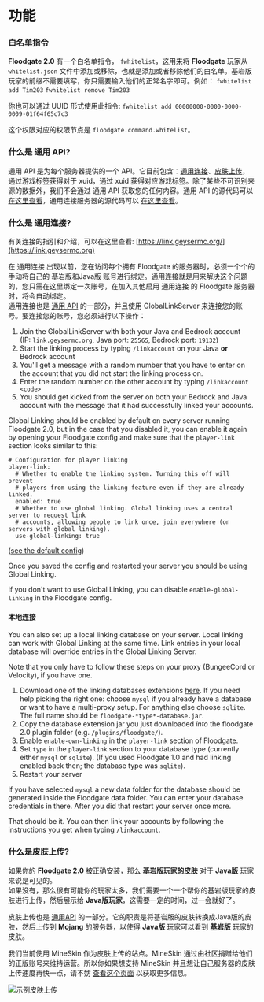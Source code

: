 # 功能

### 白名单指令

**Floodgate 2.0** 有一个白名单指令， `fwhitelist`，这用来将 **Floodgate** 玩家从 `whitelist.json` 文件中添加或移除，也就是添加或者移除他们的白名单。基岩版玩家的前缀不需要填写，你只需要输入他们的正常名字即可。例如： `fwhitelist add Tim203` `fwhitelist remove Tim203`

你也可以通过 UUID 形式使用此指令: `fwhitelist add 00000000-0000-0000-0009-01f64f65c7c3`

这个权限对应的权限节点是 `floodgate.command.whitelist`。

### 什么是 通用 API?

通用 API 是为每个服务器提供的一个 API。它目前包含：[通用连接](gong-neng.md#shen-me-shi-tong-yong-lian-jie)、[皮肤上传](gong-neng.md#shen-me-shi-pi-fu-shang-chuan)，通过游戏标签获得对于 xuid，通过 xuid 获得对应游戏标签。除了某些不可识别来源的数据外，我们不会通过 通用 API 获取您的任何内容。通用 API 的源代码可以 [在这里查看](https://github.com/GeyserMC/global\_api)，通用连接服务器的源代码可以 [在这里查看](https://github.com/GeyserMC/GlobalLinkServer)。

### 什么是 通用连接?

有关连接的指引和介绍，可以在这里查看: [https://link.geysermc.org/](https://link.geysermc.org)

在 通用连接 出现以前，您在访问每个拥有 Floodgate 的服务器时，必须一个个的手动将自己的 基岩版和Java版 账号进行绑定。通用连接就是用来解决这个问题的，您只需在这里绑定一次账号，在加入其他启用 通用连接 的 Floodgate 服务器时，将会自动绑定。\
通用连接也是 [通用 API](https://github.com/GeyserMC/Floodgate/wiki/Features#What-is-the-Global-Api) 的一部分，并且使用 GlobalLinkServer 来连接您的账号。要连接您的账号，您必须进行以下操作：

1. Join the GlobalLinkServer with both your Java and Bedrock account\
   (IP: `link.geysermc.org`, Java port: `25565`, Bedrock port: `19132`)
2. Start the linking process by typing `/linkaccount` on your Java **or** Bedrock account
3. You'll get a message with a random number that you have to enter on the account that you did not start the linking process on.
4. Enter the random number on the other account by typing `/linkaccount <code>`
5. You should get kicked from the server on both your Bedrock and Java account with the message that it had successfully linked your accounts.

Global Linking should be enabled by default on every server running Floodgate 2.0, but in the case that you disabled it, you can enable it again by opening your Floodgate config and make sure that the `player-link` section looks similar to this:

```
# Configuration for player linking
player-link:
  # Whether to enable the linking system. Turning this off will prevent
  # players from using the linking feature even if they are already linked.
  enabled: true
  # Whether to use global linking. Global linking uses a central server to request link
  # accounts, allowing people to link once, join everywhere (on servers with global linking).
  use-global-linking: true
```

([see the default config](https://github.com/GeyserMC/Floodgate/blob/master/common/src/main/resources/config.yml))

Once you saved the config and restarted your server you should be using Global Linking.

If you don't want to use Global Linking, you can disable `enable-global-linking` in the Floodgate config.

#### 本地连接

You can also set up a local linking database on your server. Local linking can work with Global Linking at the same time. Link entries in your local database will override entries in the Global Linking Server.

Note that you only have to follow these steps on your proxy (BungeeCord or Velocity), if you have one.

1. Download one of the linking databases extensions [here](https://ci.opencollab.dev/job/GeyserMC/job/Floodgate/job/master/). If you need help picking the right one: choose `mysql` if you already have a database or want to have a multi-proxy setup. For anything else choose `sqlite`. The full name should be `floodgate-*type*-database.jar`.
2. Copy the database extension jar you just downloaded _into_ the floodgate 2.0 plugin folder (e.g. `/plugins/floodgate/`).
3. Enable `enable-own-linking` in the `player-link` section of Floodgate.
4. Set `type` in the `player-link` section to your database type (currently either `mysql` or `sqlite`). (If you used Floodgate 1.0 and had linking enabled back then; the database type was `sqlite`).
5. Restart your server

If you have selected `mysql` a new data folder for the database should be generated inside the Floodgate data folder. You can enter your database credentials in there. After you did that restart your server once more.

That should be it. You can then link your accounts by following the instructions you get when typing `/linkaccount`.

### 什么是皮肤上传?

如果你的 **Floodgate 2.0** 被正确安装，那么 **基岩版玩家的皮肤** 对于 **Java版** 玩家来说是可见的。\
如果没有，那么很有可能你的玩家太多，我们需要一个一个帮你的基岩版玩家的皮肤进行上传，然后展示给 **Java版玩家**，这需要一定的时间，过一会就好了。

皮肤上传也是 [通用API](gong-neng.md#shen-me-shi-tong-yong-api) 的一部分。它的职责是将基岩版的皮肤转换成Java版的皮肤，然后上传到 **Mojang** 的服务器，以使得 **Java版** 玩家可以看到 **基岩版** 玩家的皮肤。

我们当前使用 MineSkin 作为皮肤上传的站点。MineSkin 通过由社区捐赠给他们的正版账号来维持运营。所以你如果想支持 MineSkin 并且想让自己服务器的皮肤上传速度再快一点，请不妨 [查看这个页面](https://mineskin.org/account) 以获取更多信息。

![示例皮肤上传](https://camo.githubusercontent.com/7ef276852d8552edfa07a342bfefb6f9ce9a7bffb67c09cef448b65da7dfb915/68747470733a2f2f63646e2e646973636f72646170702e636f6d2f6174746163686d656e74732f3631333136383835303932353634393938312f3831353936393830313736333136303130342f756e6b6e6f776e2e706e67)
